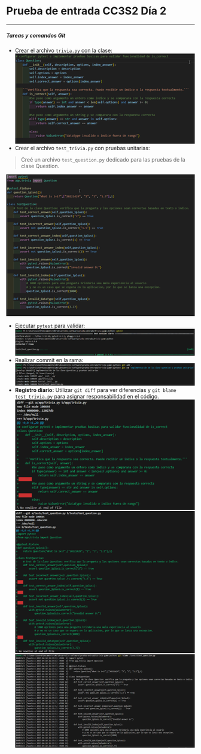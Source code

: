 # Prueba de entrada CC3S2 Día 2
***
##### Tareas y comandos Git
- Crear el archivo `trivia.py` con la clase:
![](../images-PE/Pasted%20image%2020250410213108.png)
- Crear el archivo `test_trivia.py` con pruebas unitarias:
>Creé un archivo `test_question.py` dedicado para las pruebas de la clase Question. 

![](../images-PE/Pasted%20image%2020250410213143.png)
- Ejecutar `pytest` para validar:
![](../images-PE/Pasted%20image%2020250410213539.png)
- Realizar commit en la rama:
![](../images-PE/Pasted%20image%2020250410215455.png)
- **Registro diario:** Utilizar `git diff` para ver diferencias y `git blame test_trivia.py` para asignar responsabilidad en el código.
![](../images-PE/Pasted%20image%2020250410215919.png)
![](../images-PE/Pasted%20image%2020250410215945.png)
![](../images-PE/Pasted%20image%2020250410214033.png)